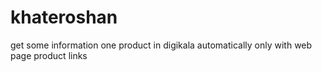 # khateroshan
get some information one product in digikala automatically only with web page product links
